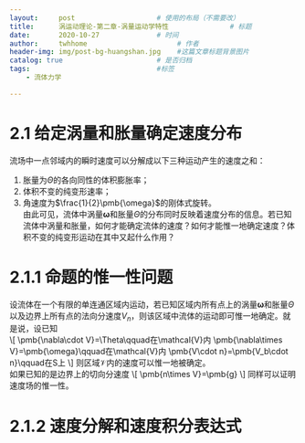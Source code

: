 ```yaml
---
layout:     post                    # 使用的布局（不需要改）
title:      涡运动理论-第二章-涡量运动学特性               # 标题 
date:       2020-10-27              # 时间
author:     twhhome                      # 作者
header-img: img/post-bg-huangshan.jpg    #这篇文章标题背景图片
catalog: true                       # 是否归档
tags:                               #标签
    - 流体力学

---
```

<!--
<head>
	<script type="text/x-mathjax-config">
		MathJax.Hub.Config({tex2jax: {inlineMath: [['$','$'], ['\\(','\\)']], displayMath: [ ['$$','$$'], ["\\[","\\]"] ]}});
	</script>
	<script type="text/javascript" async src="https://cdn.mathjax.org/mathjax/latest/MathJax.js?config=TeX-AMS_CHTML">
	</script>
</head>-->

# 2.1 给定涡量和胀量确定速度分布
流场中一点邻域内的瞬时速度可以分解成以下三种运动产生的速度之和：<br>
1. 胀量为$\Theta$的各向同性的体积膨胀率；<br>
2. 体积不变的纯变形速率；<br>
3. 角速度为$\frac{1}{2}\pmb{\omega}$的刚体式旋转。<br>
由此可见，流体中涡量$\pmb{\omega}$和胀量$\Theta$的分布同时反映着速度分布的信息。若已知流体中涡量和胀量，如何才能确定流体的速度？如何才能惟一地确定速度？体积不变的纯变形运动在其中又起什么作用？<br>

# 2.1.1 命题的惟一性问题
设流体在一个有限的单连通区域内运动，若已知区域内所有点上的涡量$\pmb{\omega}$和胀量$\Theta$以及边界上所有点的法向分速度$V_n$，则该区域中流体的运动即可惟一地确定。就是说，设已知<br>
\\[
\pmb{\nabla\cdot V}=\Theta\qquad在\mathcal{V}内
\pmb{\nabla\times V}=\pmb{\omega}\qquad在\mathcal{V}内
\pmb{V\cdot n}=\pmb{V_b\cdot n}\qquad在S上
\\]
则区域$\mathcal{V}$内的速度可以惟一地被确定。<br>
如果已知的是边界上的切向分速度
\\[
\pmb{n\times V}=\pmb{g}
\\]
同样可以证明速度场的惟一性。

# 2.1.2 速度分解和速度积分表达式
